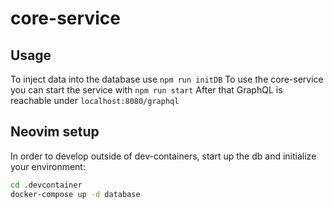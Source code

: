 # core-service

## Usage
To inject data into the database use `npm run initDB`
To use the core-service you can start the service with `npm run start`
After that GraphQL is reachable under `localhost:8080/graphql`

## Neovim setup

In order to develop outside of dev-containers, start up the db and initialize your environment:
```bash
cd .devcontainer 
docker-compose up -d database
```
